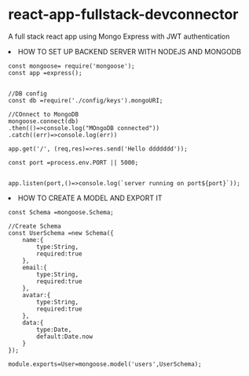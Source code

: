 # react-app-fullstack-devconnector
A full stack react app using Mongo Express with JWT authentication


<li>
HOW TO SET UP BACKEND SERVER WITH NODEJS AND MONGODB

```const express = require('express');
const mongoose= require('mongoose');
const app =express();


//DB config
const db =require('./config/keys').mongoURI;

//COnnect to MongoDB
mongoose.connect(db)
.then(()=>console.log("MOngoDB connected"))
.catch((err)=>console.log(err))

app.get('/', (req,res)=>res.send('Hello ddddddd'));

const port =process.env.PORT || 5000;


app.listen(port,()=>console.log(`server running on port${port}`));
```
  
</li>



<li>
HOW TO CREATE A MODEL AND EXPORT IT

```const moongoose=require('moongose');
const Schema =mongoose.Schema;

//Create Schema
const UserSchema =new Schema({
    name:{
        type:String,
        required:true
    },
    email:{
        type:String,
        required:true
    },
    avatar:{
        type:String,
        required:true
    },
    data:{
        type:Date,
        default:Date.now
    }
});

module.exports=User=mongoose.model('users',UserSchema);
```
  
</li>